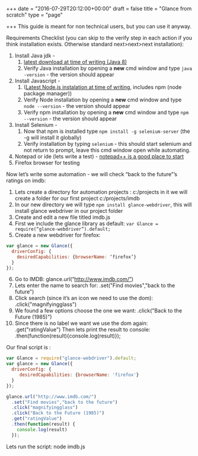 +++
date = "2016-07-29T20:12:00+00:00"
draft = false
title = "Glance from scratch"
type = "page"

+++
This guide is meant for non technical users, but you can use it anyway.

Requirements Checklist (you can skip to the verify step in each action if you think installation exists. Otherwise standard next>next>next installation):

1. Install Java jdk -
    1. [latest download at time of writing  (Java 8)](http://www.oracle.com/technetwork/java/javase/downloads/jdk8-downloads-2133151.html)
    2. Verify Java installation by opening a **new** cmd window and type `java -version` - the version should appear
2. Install Javascript -
    1. ([Latest Node.js instalation at time of writing](https://nodejs.org/),   includes npm (node package manager))
    2. Verify Node installation by opening a **new** cmd window and type `node --version` - the version should appear
    3. Verify npm installation by opening a **new** cmd window and type `npm --version` - the version should appear
3. Install Selenium -
    1. Now that npm is installed type `npm install -g selenium-server` (the -g will install it globally)
    2. Verify installation by typing `selenium` - this should start selenium and not return to prompt, leave this cmd window open while automating.
4. Notepad or ide (lets write a test) - [notepad++ is a good place to start](https://notepad-plus-plus.org/download/)
5. Firefox browser for testing

Now let’s write some automation - we will check “back to the future”’s ratings on imdb:

1. Lets create a directory for automation projects : c:/projects in it we will create a folder for our first project c:/projects/imdb
2. In our new directory we will type `npm install glance-webdriver`, this will install glance webdriver in our project folder
3. Create and edit a new file titled imdb.js
4. First we include the glance library as default: `var Glance = require(“glance-webdriver”).default;`
5. Create a new webdriver for firefox:

~~~ javascript
var glance = new Glance({
  driverConfig: {
    desiredCapabilities: {browserName: ‘firefox’}
  }
});
~~~
6. Go to IMDB:
glance.url(“http://www.imdb.com/”)
7. Lets enter the name to search for:
.set("Find movies","back to the future")
8. Click search (since it’s an icon we need to use the dom):
.click("magnifyingglass")
9. We found a few options choose the one we want:
.click("Back to the Future (1985)")
10. Since there is no label we want we use the dom again:
.get("ratingValue")
Then lets print the result to console:
.then(function(result){console.log(result)});

Our final script is :

~~~ javascript
var Glance = require("glance-webdriver").default;
var glance = new Glance({
  driverConfig: {
     desiredCapabilities: {browserName: 'firefox'}
  }
});

glance.url("http://www.imdb.com/")
  .set("Find movies","back to the future")
  .click("magnifyingglass")
  .click("Back to the Future (1985)")
  .get("ratingValue")
  .then(function(result) {
    console.log(result)
  });
~~~
Lets run the script:
    node imdb.js
